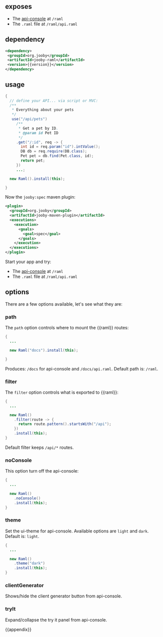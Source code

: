 ## exposes

* The [api-console](https://github.com/mulesoft/api-console) at ```/raml```
* The ```.raml``` file at ```/raml/api.raml```

## dependency

```xml
<dependency>
 <groupId>org.jooby</groupId>
 <artifactId>jooby-raml</artifactId>
 <version>{{version}}</version>
</dependency>
```

## usage

```java
{
  // define your API... via script or MVC:
  /**
   * Everything about your pets
   */
   use("/api/pets")
     /**
      * Get a pet by ID.
      * @param id Pet ID
      */
     .get("/:id", req -> {
       int id = req.param("id").intValue();
       DB db = req.require(DB.class);
       Pet pet = db.find(Pet.class, id);
       return pet;
     })
     ...;

  new Raml().install(this);

}
```

Now the ```jooby:spec``` maven plugin:

```xml
<plugin>
  <groupId>org.jooby</groupId>
  <artifactId>jooby-maven-plugin</artifactId>
  <executions>
    <execution>
      <goals>
        <goal>spec</goal>
      </goals>
    </execution>
  </executions>
</plugin>
```

Start your app and try:

* The [api-console](https://github.com/mulesoft/api-console) at ```/raml```
* The ```.raml``` file at ```/raml/api.raml```

## options

There are a few options available, let's see what they are:

### path

The ```path``` option controls where to mount the {{raml}} routes:

```java
{
  ...

  new Raml("docs").install(this);

}
```

Produces: ```/docs``` for api-console and ```/docs/api.raml```. Default path is: ```/raml```.

### filter

The ```filter``` option controls what is exported to {{raml}}:

```java
{
  ...

  new Raml()
    .filter(route -> {
      return route.pattern().startsWith("/api");
    })
    .install(this);
}
```

Default filter keeps ```/api/*``` routes.

### noConsole

This option turn off the api-console:

```java
{
  ...

  new Raml()
    .noConsole()
    .install(this);
}
```

### theme

Set the ui-theme for api-console. Available options are ```light``` and ```dark```. Default is: ```light```.

```java
{
  ...

  new Raml()
    .theme("dark")
    .install(this);
}
```

### clientGenerator

Shows/hide the client generator button from api-console.

### tryIt

Expand/collapse the try it panel from api-console.


{{appendix}}
